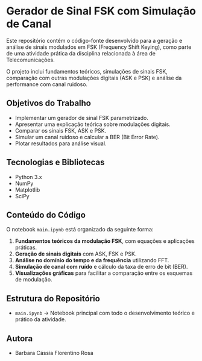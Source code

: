 # Gerador de Sinal FSK com Simulação de Canal

Este repositório contém o código-fonte desenvolvido para a geração e análise de sinais modulados em FSK (Frequency Shift Keying), como parte de uma atividade prática da disciplina relacionada à área de Telecomunicações.

O projeto inclui fundamentos teóricos, simulações de sinais FSK, comparação com outras modulações digitais (ASK e PSK) e análise da performance com canal ruidoso.

## Objetivos do Trabalho

- Implementar um gerador de sinal FSK parametrizado.
- Apresentar uma explicação teórica sobre modulações digitais.
- Comparar os sinais FSK, ASK e PSK.
- Simular um canal ruidoso e calcular a BER (Bit Error Rate).
- Plotar resultados para análise visual.

## Tecnologias e Bibliotecas

- Python 3.x
- NumPy
- Matplotlib
- SciPy

## Conteúdo do Código

O notebook `main.ipynb` está organizado da seguinte forma:

1. **Fundamentos teóricos da modulação FSK**, com equações e aplicações práticas.
2. **Geração de sinais digitais** com ASK, FSK e PSK.
3. **Análise no domínio do tempo e da frequência** utilizando FFT.
4. **Simulação de canal com ruído** e cálculo da taxa de erro de bit (BER).
5. **Visualizações gráficas** para facilitar a comparação entre os esquemas de modulação.

## Estrutura do Repositório

- `main.ipynb` → Notebook principal com todo o desenvolvimento teórico e prático da atividade.

## Autora

- Barbara Cássia Florentino Rosa